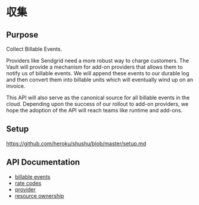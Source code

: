 # 収集

## Purpose

Collect Billable Events.

Providers like Sendgrid need a more robust way to charge customers.
The Vault will provide a mechanism for add-on providers that allows them
to notify us of billable events. We will append these events to our durable log
and then convert them into billable units which will eventually wind up on an invoice.

This API will also serve as the canonical source for all billable events in the cloud.
Depending upon the success of our rollout to add-on providers, we hope the adoption
of the API will reach teams like runtime and add-ons.

## Setup

https://github.com/heroku/shushu/blob/master/setup.md

## API Documentation

* [billable events](https://github.com/heroku/shushu/blob/master/doc/events_api.md)
* [rate codes](https://github.com/heroku/shushu/blob/master/doc/rate_code_api.md)
* [provider](https://github.com/heroku/shushu/blob/master/doc/provider_api.md)
* [resource ownership](https://github.com/heroku/shushu/blob/master/doc/resource_ownership_api.md)
